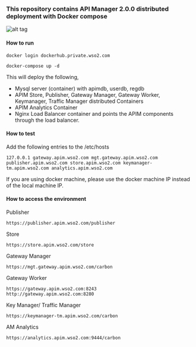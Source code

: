 ### This repository contains API Manager 2.0.0 distributed deployment with Docker compose

![alt tag](https://github.com/wso2/docker-apim/blob/master/docker-compose/patterns/design/am-2.0-pattern-8.png)

#### How to run

 ```docker login dockerhub.private.wso2.com ```

 ```docker-compose up -d```

This will deploy the following,

* Mysql server (container) with apimdb, userdb, regdb
* APIM Store, Publisher, Gateway Manager, Gateway Worker, Keymanager, Traffic Manager distributed Containers
* APIM Analytics Container
* Nginx Load Balancer container and points the APIM components through the load balancer.


#### How to test

Add the following entries to the /etc/hosts
```
127.0.0.1 gateway.apim.wso2.com mgt.gateway.apim.wso2.com publisher.apim.wso2.com store.apim.wso2.com keymanager-tm.apim.wso2.com analytics.apim.wso2.com
```
If you are using docker machine, please use the docker machine IP instead of the local machine IP.

#### How to access the environment

Publisher

```
https://publisher.apim.wso2.com/publisher
```

Store

```
https://store.apim.wso2.com/store
```

Gateway Manager

```
https://mgt.gateway.apim.wso2.com/carbon
```

Gateway Worker

```
https://gateway.apim.wso2.com:8243
http://gateway.apim.wso2.com:8280
```

Key Manager/ Traffic Manager

```
https://keymanager-tm.apim.wso2.com/carbon
```

AM Analytics

```
https://analytics.apim.wso2.com:9444/carbon
```
